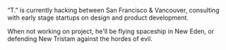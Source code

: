 &ldquo;T.&rdquo; is currently hacking between San Francisco & Vancouver, consulting with early stage startups on design and product development.

When not working on project, he'll be flying spaceship in New Eden, or defending New Tristam against the hordes of evil.
